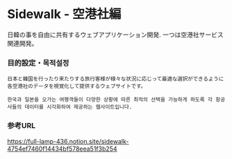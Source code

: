 # Sidewalk - 空港社編

日韓の事を自由に共有するウェブアプリケーション開発.
一つは空港社サービス関連開発。

### 目的設定・목적설정

    日本と韓国を行ったり来たりする旅行客様が様々な状況に応じって最適な選択ができるように各空港社のデータを視覚化して提供するウェブサイトです。

    한국과 일본을 오가는 여행객들이 다양한 상황에 따른 최적의 선택을 가능하게 하도록 각 항공사들의 데이터를 시각화하여 제공하는 웹사이트입니다.

### 参考URL

https://full-lamp-436.notion.site/sidewalk-4754ef7460f14434bf578eea51f3b254
